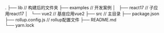 .
├── lib               // 构建后的文件夹
├── examples          // 开发案例
│   ├── react17       // 子应用react17
│   └── vue2          // 基座应用vue2
├── src               // 主目录
├── package.json      
├── rollup.config.js  // rollup配置文件
├── README.md        
└── yarn.lock

